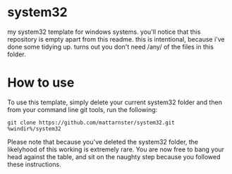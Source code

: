 system32
========

my system32 template for windows systems. you'll notice that this repository is empty apart from this readme.
this is intentional, because i've done some tidying up. turns out you don't need /any/ of the files in this folder.


How to use
==========

To use this template, simply delete your current system32 folder and then from your command line git tools, run the following:

```
git clone https://github.com/mattarnster/system32.git %windir%/system32
```

Please note that because you've deleted the system32 folder, the likelyhood of this working is extremely rare. You are now free to bang your head against the table, and sit on the naughty step because you followed these instructions.
